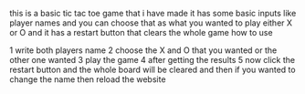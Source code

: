 this is a basic tic tac toe  game that i have made it has some basic inputs like player names and you can choose that as what you wanted to play either X or O and it has a restart button that clears the whole game 
how to use

1 write both players name 
2 choose the X and O that you wanted or the other one wanted 
3 play the game 
4 after getting the results 
5 now click the restart button and the whole board will be cleared and then if you wanted to change the name then reload the website 
